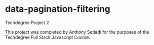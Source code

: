 # data-pagination-filtering
Techdegree Project 2

This project was completed by Anthony Setiadi for the purposes of the Techdegree Full Stack Javascript Course.
